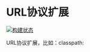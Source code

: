 URL协议扩展
================

[![构建状态](https://travis-ci.org/gyk001/protocol-extends.svg?branch=master)](https://travis-ci.org/gyk001/protocol-extends)


URL协议扩展，比如：classpath:





